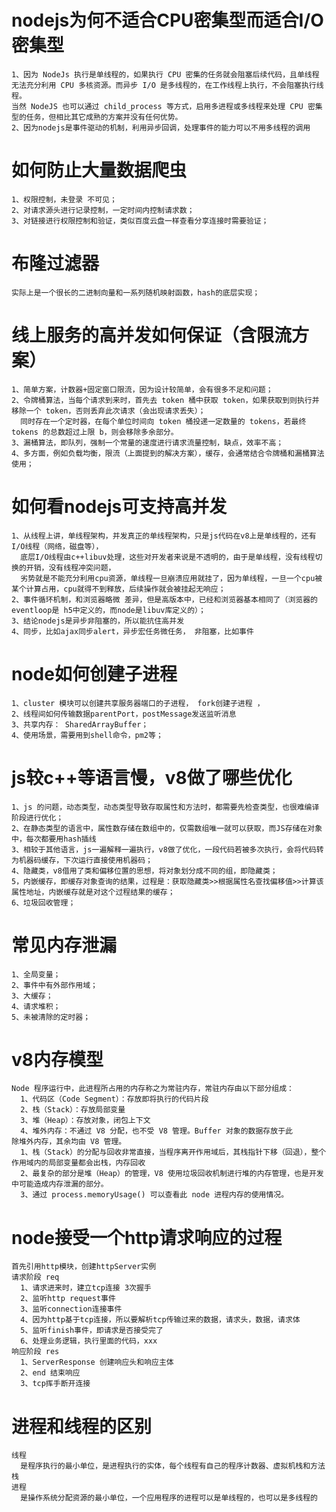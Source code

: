 
# nodejs为何不适合CPU密集型而适合I/O密集型  
    1、因为 NodeJs 执行是单线程的，如果执行 CPU 密集的任务就会阻塞后续代码，且单线程无法充分利用 CPU 多核资源。而异步 I/O 是多线程的，在工作线程上执行，不会阻塞执行线程。
    当然 NodeJS 也可以通过 child_process 等方式，启用多进程或多线程来处理 CPU 密集型的任务，但相比其它成熟的方案并没有任何优势。  
    2、因为nodejs是事件驱动的机制，利用异步回调，处理事件的能力可以不用多线程的调用  
  
# 如何防止大量数据爬虫  
    1、权限控制，未登录 不可见；  
    2、对请求源头进行记录控制，一定时间内控制请求数；  
    3、对链接进行权限控制和验证，类似百度云盘一样查看分享连接时需要验证；  
  
# 布隆过滤器  
    实际上是一个很长的二进制向量和一系列随机映射函数，hash的底层实现；  
  
# 线上服务的高并发如何保证（含限流方案）  
    1、简单方案，计数器+固定窗口限流，因为设计较简单，会有很多不足和问题；  
    2、令牌桶算法，当每个请求到来时，首先去 token 桶中获取 token，如果获取到则执行并移除一个 token，否则丢弃此次请求（会出现请求丢失）；
      同时存在一个定时器，在每个单位时间向 token 桶投递一定数量的 tokens，若最终 tokens 的总数超过上限 b，则会移除多余部分。  
    3、漏桶算法，即队列，强制一个常量的速度进行请求流量控制，缺点，效率不高；  
    4、多方面，例如负载均衡，限流（上面提到的解决方案），缓存，会通常结合令牌桶和漏桶算法使用；  
  
  
# 如何看nodejs可支持高并发  
    1、从线程上讲，单线程架构，并发真正的单线程架构，只是js代码在v8上是单线程的，还有I/O线程（网络，磁盘等），
      底层I/O线程由c++libuv处理，这些对开发者来说是不透明的，由于是单线程，没有线程切换的开销，没有线程冲突问题，
      劣势就是不能充分利用cpu资源，单线程一旦崩溃应用就挂了，因为单线程，一旦一个cpu被某个计算占用，cpu就得不到释放，后续操作就会被挂起无响应；  
    2、事件循环机制，和浏览器略微 差异，但是高版本中，已经和浏览器基本相同了（浏览器的eventloop是 h5中定义的，而node是libuv库定义的）；  
    3、结论nodejs是异步非阻塞的，所以能抗住高并发  
    4、同步，比如ajax同步alert，异步宏任务微任务， 非阻塞，比如事件  
  
# node如何创建子进程  
    1、cluster 模块可以创建共享服务器端口的子进程， fork创建子进程 ，  
    2、线程间如何传输数据parentPort，postMessage发送监听消息  
    3、共享内存： SharedArrayBuffer；  
    4、使用场景，需要用到shell命令，pm2等；  
  
# js较c++等语言慢，v8做了哪些优化  
    1、js 的问题，动态类型，动态类型导致存取属性和方法时，都需要先检查类型，也很难编译阶段进行优化；  
    2、在静态类型的语言中，属性数存储在数组中的，仅需数组唯一就可以获取，而JS存储在对象中，每次都要用hash插线  
    3、相较于其他语言，js一遍解释一遍执行，v8做了优化，一段代码若被多次执行，会将代码转为机器码缓存，下次运行直接使用机器码；  
    4、隐藏类，v8借用了类和偏移位置的思想，将对象划分成不同的组，即隐藏类；  
    5，内嵌缓存，即缓存对象查询的结果，过程是：获取隐藏类>>根据属性名查找偏移值>>计算该属性地址，内嵌缓存就是对这个过程结果的缓存；  
    6、垃圾回收管理；  

# 常见内存泄漏  
    1、全局变量；  
    2、事件中有外部作用域；  
    3、大缓存；  
    4、请求堆积；  
    5、未被清除的定时器；  

# v8内存模型
    Node 程序运行中，此进程所占用的内存称之为常驻内存，常驻内存由以下部分组成：  
      1、代码区（Code Segment）：存放即将执行的代码片段  
      2、栈（Stack）：存放局部变量  
      3、堆（Heap）：存放对象，闭包上下文  
      4、堆外内存：不通过 V8 分配，也不受 V8 管理。Buffer 对象的数据存放于此  
    除堆外内存，其余均由 V8 管理。   
      1、栈（Stack）的分配与回收非常直接，当程序离开作用域后，其栈指针下移（回退），整个作用域内的局部变量都会出栈，内存回收  
      2、最复杂的部分是堆（Heap）的管理，V8 使用垃圾回收机制进行堆的内存管理，也是开发中可能造成内存泄漏的部分。  
      3、通过 process.memoryUsage() 可以查看此 node 进程内存的使用情况。  

# node接受一个http请求响应的过程
    首先引用http模块，创建httpServer实例
    请求阶段 req
      1、请求进来时，建立tcp连接 3次握手
      2、监听http request事件
      3、监听connection连接事件 
      4、因为http基于tcp连接，所以要解析tcp传输过来的数据，请求头，数据，请求体
      5、监听finish事件，即请求是否接受完了
      6、处理业务逻辑，执行里面的代码，xxx
    响应阶段 res
      1、ServerResponse 创建响应头和响应主体
      2、end 结束响应
      3、tcp挥手断开连接

# 进程和线程的区别
    线程
      是程序执行的最小单位，是进程执行的实体，每个线程有自己的程序计数器、虚拟机栈和方法栈
    进程
      是操作系统分配资源的最小单位，一个应用程序的进程可以是单线程的，也可以是多线程的
